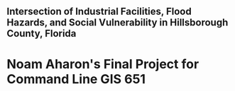 ## Intersection of Industrial Facilities, Flood Hazards, and Social Vulnerability in Hillsborough County, Florida 

# Noam Aharon's Final Project for Command Line GIS 651
